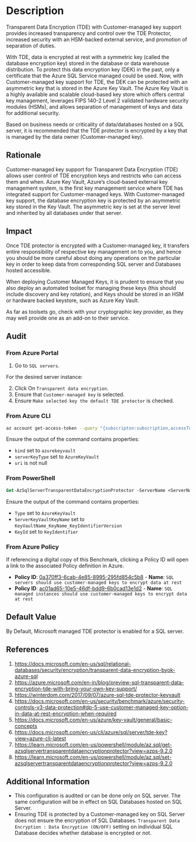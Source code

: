 # Description

Transparent Data Encryption (TDE) with Customer-managed key support provides increased transparency and control over the TDE Protector, increased security with an HSM-backed external service, and promotion of separation of duties.

With TDE, data is encrypted at rest with a symmetric key (called the database encryption key) stored in the database or data warehouse distribution. To protect this data encryption key (DEK) in the past, only a certificate that the Azure SQL Service managed could be used. Now, with Customer-managed key support for TDE, the DEK can be protected with an asymmetric key that is stored in the Azure Key Vault. The Azure Key Vault is a highly available and scalable cloud-based key store which offers central key management, leverages FIPS 140-2 Level 2 validated hardware security modules (HSMs), and allows separation of management of keys and data for additional security.

Based on business needs or criticality of data/databases hosted on a SQL server, it is recommended that the TDE protector is encrypted by a key that is managed by the data owner (Customer-managed key).

## Rationale

Customer-managed key support for Transparent Data Encryption (TDE) allows user control of TDE encryption keys and restricts who can access them and when. Azure Key Vault, Azure’s cloud-based external key management system, is the first key management service where TDE has integrated support for Customer-managed keys. With Customer-managed key support, the database encryption key is protected by an asymmetric key stored in the Key Vault. The asymmetric key is set at the server level and inherited by all databases under that server.

## Impact

Once TDE protector is encrypted with a Customer-managed key, it transfers entire responsibility of respective key management on to you, and hence you should be more careful about doing any operations on the particular key in order to keep data from corresponding SQL server and Databases hosted accessible.

When deploying Customer Managed Keys, it is prudent to ensure that you also deploy an automated toolset for managing these keys (this should include discovery and key rotation), and Keys should be stored in an HSM or hardware backed keystore, such as Azure Key Vault.

As far as toolsets go, check with your cryptographic key provider, as they may well provide one as an add-on to their service.

## Audit

### From Azure Portal

1. Go to `SQL servers`.

For the desired server instance:

2. Click On `Transparent data encryption`.
3. Ensure that `Customer-managed key` is selected.
4. Ensure `Make selected key the default TDE protector` is checked.

### From Azure CLI

```sh
az account get-access-token --query "{subscripton:subscription,accessToken:accessToken}" --out tsv | xargs -L1 bash -c 'curl -X GET -H "Authorization: Bearer $1" -H "Content-Type: application/json" https://management.azure.com/subscriptions/$0/resourceGroups/{resourceGroupName}/providers/Microsoft.Sql/servers/{serverName}/encryptionProtector?api-version=2015-05-01-preview'
```

Ensure the output of the command contains properties:

- `kind` set to `azurekeyvault`
- `serverKeyType` set to `AzureKeyVault`
- `uri` is not null

### From PowerShell

```ps
Get-AzSqlServerTransparentDataEncryptionProtector -ServerName <ServerName> -ResourceGroupName <ResourceGroupName>
```

Ensure the output of the command contains properties:

- `Type` set to `AzureKeyVault`
- `ServerKeyVaultKeyName` set to `KeyVaultName_KeyName_KeyIdentifierVersion`
- `KeyId` set to `KeyIdentifier`

### From Azure Policy

If referencing a digital copy of this Benchmark, clicking a Policy ID will open a link to the associated Policy definition in Azure.

- **Policy ID**: [0a370ff3-6cab-4e85-8995-295fd854c5b8](https://portal.azure.com/#view/Microsoft_Azure_Policy/PolicyDetailBlade/definitionId/%2Fproviders%2FMicrosoft.Authorization%2FpolicyDefinitions%2F0a370ff3-6cab-4e85-8995-295fd854c5b8) - **Name**: `SQL servers should use customer-managed keys to encrypt data at rest`
- **Policy ID**: [ac01ad65-10e5-46df-bdd9-6b0cad13e1d2](https://portal.azure.com/#view/Microsoft_Azure_Policy/PolicyDetailBlade/definitionId/%2Fproviders%2FMicrosoft.Authorization%2FpolicyDefinitions%2Fac01ad65-10e5-46df-bdd9-6b0cad13e1d2) - **Name**: `SQL managed instances should use customer-managed keys to encrypt data at rest`

## Default Value

By Default, Microsoft managed TDE protector is enabled for a SQL server.

## References

1. <https://docs.microsoft.com/en-us/sql/relational-databases/security/encryption/transparent-data-encryption-byok-azure-sql>
2. <https://azure.microsoft.com/en-in/blog/preview-sql-transparent-data-encryption-tde-with-bring-your-own-key-support/>
3. <https://winterdom.com/2017/09/07/azure-sql-tde-protector-keyvault>
4. <https://docs.microsoft.com/en-us/security/benchmark/azure/security-controls-v3-data-protection#dp-5-use-customer-managed-key-option-in-data-at-rest-encryption-when-required>
5. <https://docs.microsoft.com/en-us/azure/key-vault/general/basic-concepts>
6. <https://docs.microsoft.com/en-us/cli/azure/sql/server/tde-key?view=azure-cli-latest>
7. <https://learn.microsoft.com/en-us/powershell/module/az.sql/get-azsqlservertransparentdataencryptionprotector?view=azps-9.2.0>
8. <https://learn.microsoft.com/en-us/powershell/module/az.sql/set-azsqlservertransparentdataencryptionprotector?view=azps-9.2.0>

## Additional Information

- This configuration is audited or can be done only on SQL server. The same configuration will be in effect on SQL Databases hosted on SQL Server.
- Ensuring TDE is protected by a Customer-managed key on SQL Server does not ensure the encryption of SQL Databases. `Transparent Data Encryption : Data Encryption (ON/OFF)` setting on individual SQL Database decides whether database is encrypted or not.
